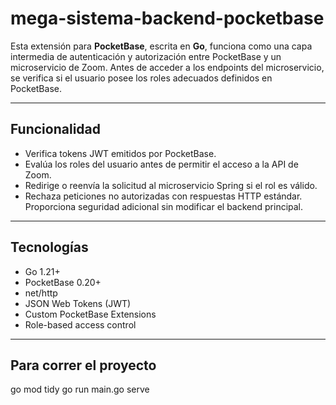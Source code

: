 # mega-sistema-backend-pocketbase
 

Esta extensión para **PocketBase**, escrita en **Go**, funciona como una capa intermedia de autenticación y autorización entre PocketBase y un microservicio de Zoom. Antes de acceder a los endpoints del microservicio, se verifica si el usuario posee los roles adecuados definidos en PocketBase.

---

## Funcionalidad

- Verifica tokens JWT emitidos por PocketBase.  
- Evalúa los roles del usuario antes de permitir el acceso a la API de Zoom.  
- Redirige o reenvía la solicitud al microservicio Spring si el rol es válido.  
- Rechaza peticiones no autorizadas con respuestas HTTP estándar.  
  Proporciona seguridad adicional sin modificar el backend principal.

---

## Tecnologías

- Go 1.21+  
- PocketBase 0.20+  
- net/http  
- JSON Web Tokens (JWT)  
- Custom PocketBase Extensions  
- Role-based access control

---

## Para correr el proyecto
go mod tidy
go run main.go serve


